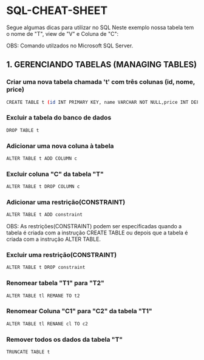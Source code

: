 # SQL-CHEAT-SHEET
Segue algumas dicas para utilizar no SQL
Neste exemplo nossa tabela tem o nome de "T", view de "V" e Coluna de "C":

OBS: Comando utilzados no Microsoft SQL Server.

## 1. GERENCIANDO TABELAS (MANAGING TABLES)

### Criar uma nova tabela chamada 't' com três colunas (id, nome, price)

```bash
CREATE TABLE t (id INT PRIMARY KEY, name VARCHAR NOT NULL,price INT DEFAULT 0)
```
### Excluir a tabela do banco de dados

```bash
DROP TABLE t
```

### Adicionar uma nova coluna à tabela
```bash
ALTER TABLE t ADD COLUMN c
```

### Excluir coluna "C" da tabela "T"
```bash
ALTER TABLE t DROP COLUMN c
```

### Adicionar uma restrição(CONSTRAINT)
```bash
ALTER TABLE t ADD constraint
```
OBS: As restrições(CONSTRAINT) podem ser especificadas quando a tabela é criada com a instrução CREATE TABLE ou depois que a tabela é criada com a instrução ALTER TABLE.

### Excluir uma restrição(CONSTRAINT)

```bash
ALTER TABLE t DROP constraint
```

### Renomear tabela "T1" para "T2"
```bash
ALTER TABLE tl REMANE TO t2
```

### Renomear Coluna "C1" para "C2" da tabela "T1"
```bash
ALTER TABLE tl RENANE cl TO c2
```

### Remover todos os dados da tabela "T"
```bash
TRUNCATE TABLE t
```

